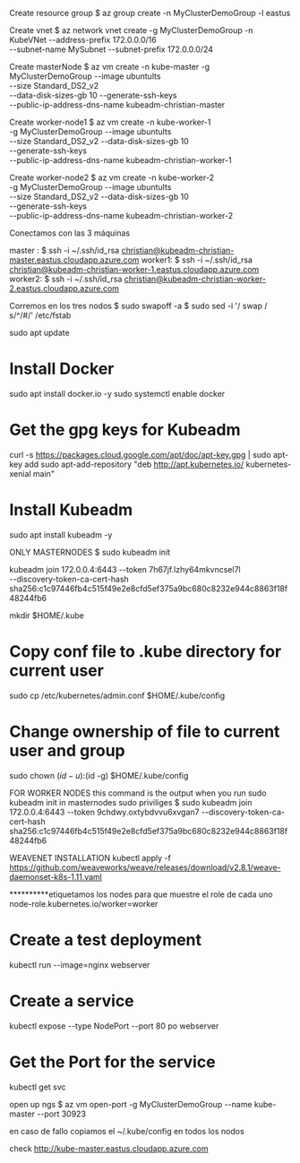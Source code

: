 Create resource group
$ az group create -n MyClusterDemoGroup -l eastus

Create vnet
$ az network vnet create -g MyClusterDemoGroup -n KubeVNet --address-prefix 172.0.0.0/16 \
  --subnet-name MySubnet --subnet-prefix 172.0.0.0/24

Create masterNode
$ az vm create -n kube-master -g MyClusterDemoGroup --image ubuntults \
  --size Standard_DS2_v2 \
  --data-disk-sizes-gb 10 --generate-ssh-keys \
  --public-ip-address-dns-name kubeadm-christian-master

Create worker-node1
$ az vm create -n kube-worker-1 \
  -g MyClusterDemoGroup --image ubuntults \
  --size Standard_DS2_v2 --data-disk-sizes-gb 10 \
  --generate-ssh-keys \
  --public-ip-address-dns-name kubeadm-christian-worker-1

Create worker-node2
$ az vm create -n kube-worker-2 \
  -g MyClusterDemoGroup --image ubuntults \
  --size Standard_DS2_v2 --data-disk-sizes-gb 10 \
  --generate-ssh-keys \
  --public-ip-address-dns-name kubeadm-christian-worker-2

Conectamos con las 3 máquinas

master : $ ssh -i ~/.ssh/id_rsa christian@kubeadm-christian-master.eastus.cloudapp.azure.com
worker1: $ ssh -i ~/.ssh/id_rsa christian@kubeadm-christian-worker-1.eastus.cloudapp.azure.com
worker2: $ ssh -i ~/.ssh/id_rsa christian@kubeadm-christian-worker-2.eastus.cloudapp.azure.com

Corremos en los tres nodos
$ sudo swapoff -a
$ sudo sed -i '/ swap / s/^/#/' /etc/fstab

sudo apt update
# Install Docker
sudo apt install docker.io -y
sudo systemctl enable docker
# Get the gpg keys for Kubeadm
curl -s https://packages.cloud.google.com/apt/doc/apt-key.gpg | sudo apt-key add
sudo apt-add-repository "deb http://apt.kubernetes.io/ kubernetes-xenial main"
# Install Kubeadm
sudo apt install kubeadm -y

ONLY MASTERNODES
$ sudo kubeadm init

kubeadm join 172.0.0.4:6443 --token 7h67jf.lzhy64mkvncsel7l \
	--discovery-token-ca-cert-hash sha256:c1c97446fb4c515f49e2e8cfd5ef375a9bc680c8232e944c8863f18f48244fb6


mkdir $HOME/.kube
# Copy conf file to .kube directory for current user
sudo cp /etc/kubernetes/admin.conf $HOME/.kube/config
# Change ownership of file to current user and group
sudo chown $(id -u):$(id -g) $HOME/.kube/config

FOR WORKER NODES
this command is the output when you run sudo kubeadm init in masternodes sudo priviliges
$ sudo kubeadm join 172.0.0.4:6443 --token 9chdwy.oxtybdvvu6xvgan7 --discovery-token-ca-cert-hash sha256:c1c97446fb4c515f49e2e8cfd5ef375a9bc680c8232e944c8863f18f48244fb6

WEAVENET INSTALLATION
kubectl apply -f https://github.com/weaveworks/weave/releases/download/v2.8.1/weave-daemonset-k8s-1.11.yaml

**********etiquetamos los nodes para que muestre el role de cada uno
node-role.kubernetes.io/worker=worker

# Create a test deployment
kubectl run --image=nginx webserver 
# Create a service
kubectl expose --type NodePort --port 80 po webserver
# Get the Port for the service
kubectl get svc

open up ngs
$ az vm open-port -g MyClusterDemoGroup --name kube-master --port 30923

en caso de fallo copiamos el ~/.kube/config en todos los nodos


check
http://kube-master.eastus.cloudapp.azure.com
